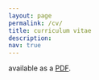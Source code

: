 ```yaml
---
layout: page
permalink: /cv/
title: curriculum vitae
description:
nav: true
---
```

available as a [<u>PDF</u>](/assets/pdf/baghela_arjun_CV.pdf).
